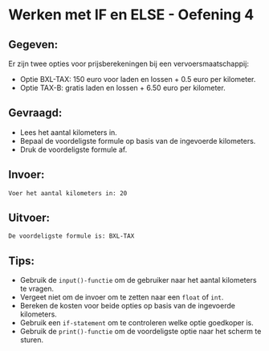 # Werken met IF en ELSE - Oefening 4

## Gegeven: 
Er zijn twee opties voor prijsberekeningen bij een vervoersmaatschappij:
* Optie BXL-TAX: 150 euro voor laden en lossen + 0.5 euro per kilometer.
* Optie TAX-B: gratis laden en lossen + 6.50 euro per kilometer.

## Gevraagd: 
* Lees het aantal kilometers in.
* Bepaal de voordeligste formule op basis van de ingevoerde kilometers.
* Druk de voordeligste formule af.

## Invoer: 
```
Voer het aantal kilometers in: 20
```

## Uitvoer: 
```
De voordeligste formule is: BXL-TAX
```

## Tips: 
* Gebruik de `input()-functie` om de gebruiker naar het aantal kilometers te vragen. 
* Vergeet niet om de invoer om te zetten naar een `float` of `int`.
* Bereken de kosten voor beide opties op basis van de ingevoerde kilometers.
* Gebruik een `if-statement` om te controleren welke optie goedkoper is.
* Gebruik de `print()-functie` om de voordeligste optie naar het scherm te sturen.